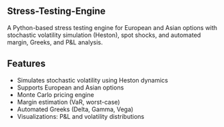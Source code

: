 ## Stress-Testing-Engine
A Python-based stress testing engine for European and Asian options with stochastic volatility simulation (Heston), spot shocks, and automated margin, Greeks, and P&L analysis.

## Features
- Simulates stochastic volatility using Heston dynamics
- Supports European and Asian options
- Monte Carlo pricing engine
- Margin estimation (VaR, worst-case)
- Automated Greeks (Delta, Gamma, Vega)
- Visualizations: P&L and volatility distributions

